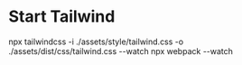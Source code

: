 # Start Tailwind

npx tailwindcss -i ./assets/style/tailwind.css -o ./assets/dist/css/tailwind.css --watch
npx webpack --watch
